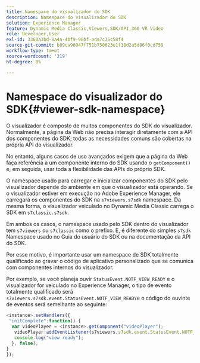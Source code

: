```yaml
---
title: Namespace do visualizador do SDK
description: Namespace do visualizador do SDK
solution: Experience Manager
feature: Dynamic Media Classic,Viewers,SDK/API,360 VR Video
role: Developer,User
exl-id: 3360a3bd-8a4a-4bf9-98bf-ada7c35c58f4
source-git-commit: b89ca96947f751b750623e1f18d2a5d86f0cd759
workflow-type: tm+mt
source-wordcount: '219'
ht-degree: 0%

---
```


# Namespace do visualizador do SDK{#viewer-sdk-namespace}

O visualizador é composto de muitos componentes do SDK do visualizador. Normalmente, a página da Web não precisa interagir diretamente com a API dos componentes do SDK; todas as necessidades comuns são cobertas na própria API do visualizador.

No entanto, alguns casos de uso avançados exigem que a página da Web faça referência a um componente interno do SDK usando o `getComponent()` e, em seguida, usar toda a flexibilidade das APIs do próprio SDK.

O namespace usado para carregar e inicializar componentes do SDK pelo visualizador depende do ambiente em que o visualizador está operando. Se o visualizador estiver em execução no Adobe Experience Manager, ele carregará os componentes do SDK na `s7viewers.s7sdk` namespace. Da mesma forma, o visualizador veiculado no Dynamic Media Classic carrega o SDK em `s7classic.s7sdk`.

Em ambos os casos, o namespace usado pelo SDK dentro do visualizador tem `s7viewers` ou `s7classic` como o prefixo. E, é diferente do simples `s7sdk` Namespace usado no Guia do usuário do SDK ou na documentação da API do SDK.

Por esse motivo, é importante usar um namespace de SDK totalmente qualificado ao gravar o código de aplicativo personalizado que se comunica com componentes internos do visualizador.

Por exemplo, se você planeja ouvir `StatusEvent.NOTF_VIEW_READY` e o visualizador for veiculado no Experience Manager, o tipo de evento totalmente qualificado será `s7viewers.s7sdk.event.StatusEvent.NOTF_VIEW_READY`e o código do ouvinte de eventos será semelhante ao seguinte:

```javascript {.line-numbers}
<instance>.setHandlers({ 
 "initComplete":function() { 
  var videoPlayer = <instance>.getComponent("videoPlayer"); 
   videoPlayer.addEventListener(s7viewers.s7sdk.event.StatusEvent.NOTF_VIEW_READY, function(e) { 
   console.log("view ready"); 
  }, false); 
} 
});
```
